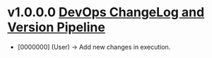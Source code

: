 # v1.0.0.0 [DevOps ChangeLog and Version Pipeline](mailto:commit@dev.dev)
* [0000000] (User) -> Add new changes in execution.